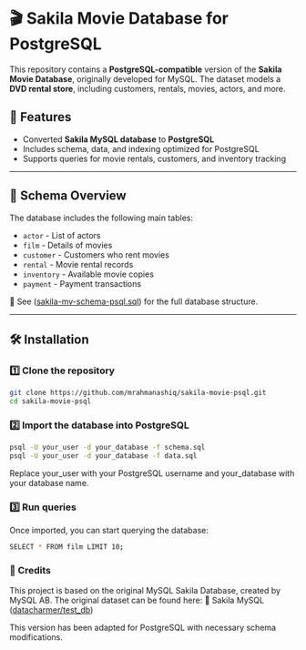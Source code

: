 # 🎬 Sakila Movie Database for PostgreSQL  

This repository contains a **PostgreSQL-compatible** version of the **Sakila Movie Database**, originally developed for MySQL. The dataset models a **DVD rental store**, including customers, rentals, movies, actors, and more.

## 🚀 Features  
- Converted **Sakila MySQL database** to **PostgreSQL**  
- Includes schema, data, and indexing optimized for PostgreSQL  
- Supports queries for movie rentals, customers, and inventory tracking  

---

## 📂 Schema Overview  
The database includes the following main tables:  
- `actor` - List of actors  
- `film` - Details of movies  
- `customer` - Customers who rent movies  
- `rental` - Movie rental records  
- `inventory` - Available movie copies  
- `payment` - Payment transactions  

📜 See ([sakila-mv-schema-psql.sql](https://github.com/mrahmanashiq/sakila-movie-psql/blob/master/sakila-mv-schema-psql.sql)) for the full database structure.

---

## 🛠 Installation  

### 1️⃣ Clone the repository  
```sh
git clone https://github.com/mrahmanashiq/sakila-movie-psql.git
cd sakila-movie-psql
```

### 2️⃣ Import the database into PostgreSQL
```sh
psql -U your_user -d your_database -f schema.sql
psql -U your_user -d your_database -f data.sql
```
Replace your_user with your PostgreSQL username and your_database with your database name.

### 3️⃣ Run queries
Once imported, you can start querying the database:
```sh
SELECT * FROM film LIMIT 10;
```

### 📖 Credits
This project is based on the original MySQL Sakila Database, created by MySQL AB. The original dataset can be found here:
🔗 Sakila MySQL ([datacharmer/test_db](https://github.com/datacharmer/test_db/tree/master/sakila))

This version has been adapted for PostgreSQL with necessary schema modifications.
